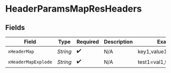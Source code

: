 # HeaderParamsMapResHeaders


## Fields

| Field                   | Type                    | Required                | Description             | Example                 |
| ----------------------- | ----------------------- | ----------------------- | ----------------------- | ----------------------- |
| `xHeaderMap`            | *String*                | :heavy_check_mark:      | N/A                     | key1,value1,key2,value2 |
| `xHeaderMapExplode`     | *String*                | :heavy_check_mark:      | N/A                     | test1=val1,test2=val2   |